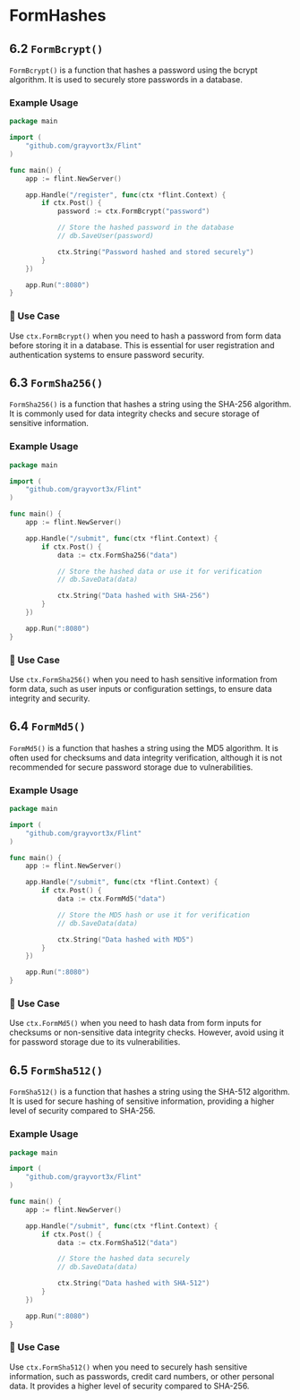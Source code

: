 # FormHashes

## 6.2 `FormBcrypt()`

`FormBcrypt()` is a function that hashes a password using the bcrypt algorithm. It is used to securely store passwords in a database.

### Example Usage
```go
package main

import (
    "github.com/grayvort3x/Flint"
)

func main() {
    app := flint.NewServer()

    app.Handle("/register", func(ctx *flint.Context) {
        if ctx.Post() {
            password := ctx.FormBcrypt("password")

            // Store the hashed password in the database
            // db.SaveUser(password)

            ctx.String("Password hashed and stored securely")
        }
    })

    app.Run(":8080")
}
```
### 🧠 Use Case
Use `ctx.FormBcrypt()` when you need to hash a password from form data before storing it in a database. This is essential for user registration and authentication systems to ensure password security.

## 6.3 `FormSha256()`

`FormSha256()` is a function that hashes a string using the SHA-256 algorithm. It is commonly used for data integrity checks and secure storage of sensitive information.

### Example Usage
```go
package main

import (
    "github.com/grayvort3x/Flint"
)

func main() {
    app := flint.NewServer()

    app.Handle("/submit", func(ctx *flint.Context) {
        if ctx.Post() {
            data := ctx.FormSha256("data")

            // Store the hashed data or use it for verification
            // db.SaveData(data)

            ctx.String("Data hashed with SHA-256")
        }
    })

    app.Run(":8080")
}
```
### 🧠 Use Case
Use `ctx.FormSha256()` when you need to hash sensitive information from form data, such as user inputs or configuration settings, to ensure data integrity and security.

## 6.4 `FormMd5()`

`FormMd5()` is a function that hashes a string using the MD5 algorithm. It is often used for checksums and data integrity verification, although it is not recommended for secure password storage due to vulnerabilities.

### Example Usage
```go
package main

import (
    "github.com/grayvort3x/Flint"
)

func main() {
    app := flint.NewServer()

    app.Handle("/submit", func(ctx *flint.Context) {
        if ctx.Post() {
            data := ctx.FormMd5("data")

            // Store the MD5 hash or use it for verification
            // db.SaveData(data)

            ctx.String("Data hashed with MD5")
        }
    })

    app.Run(":8080")
}
```
### 🧠 Use Case
Use `ctx.FormMd5()` when you need to hash data from form inputs for checksums or non-sensitive data integrity checks. However, avoid using it for password storage due to its vulnerabilities.

## 6.5 `FormSha512()`

`FormSha512()` is a function that hashes a string using the SHA-512 algorithm. It is used for secure hashing of sensitive information, providing a higher level of security compared to SHA-256.

### Example Usage
```go
package main

import (
    "github.com/grayvort3x/Flint"
)

func main() {
    app := flint.NewServer()

    app.Handle("/submit", func(ctx *flint.Context) {
        if ctx.Post() {
            data := ctx.FormSha512("data")

            // Store the hashed data securely
            // db.SaveData(data)

            ctx.String("Data hashed with SHA-512")
        }
    })

    app.Run(":8080")
}
```
### 🧠 Use Case
Use `ctx.FormSha512()` when you need to securely hash sensitive information, such as passwords, credit card numbers, or other personal data. It provides a higher level of security compared to SHA-256.
